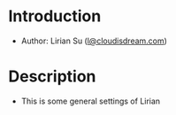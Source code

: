 Introduction
============

* Author: Lirian Su (l@cloudisdream.com)

Description
===========

* This is some general settings of Lirian
